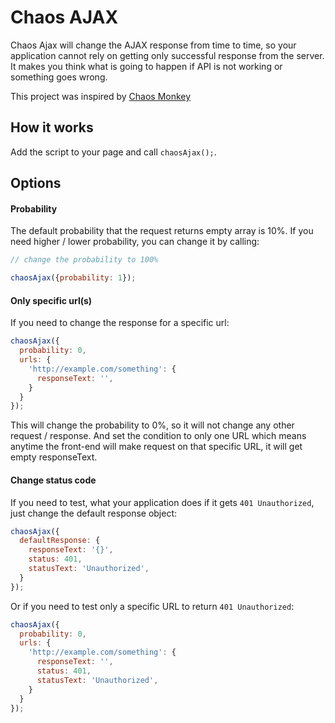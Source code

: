 # Chaos AJAX

Chaos Ajax will change the AJAX response from time to time, so your application
cannot rely on getting only successful response from the server. It makes you
think what is going to happen if API is not working or something goes wrong.

This project was inspired by [Chaos Monkey](https://github.com/Netflix/chaosmonkey)

## How it works

Add the script to your page and call  `chaosAjax();`.

## Options

#### Probability

The default probability that the request returns empty array is 10%. If you
need higher / lower probability, you can change it by calling:

```javascript
// change the probability to 100%

chaosAjax({probability: 1});
```

#### Only specific url(s)

If you need to change the response for a specific url:

```javascript
chaosAjax({
  probability: 0,
  urls: {
    'http://example.com/something': {
      responseText: '',
    }
  }
});
```

This will change the probability to 0%, so it will not change any other request / response.
And set the condition to only one URL which means anytime the front-end will make request on that specific
URL, it will get empty responseText.

#### Change status code

If you need to test, what your application does if it gets `401 Unauthorized`, just change the default response object:

```javascript
chaosAjax({
  defaultResponse: {
    responseText: '{}',
    status: 401,
    statusText: 'Unauthorized',
  }
});
```

Or if you need to test only a specific URL to return `401 Unauthorized`:

```javascript
chaosAjax({
  probability: 0,
  urls: {
    'http://example.com/something': {
      responseText: '',
      status: 401,
      statusText: 'Unauthorized',
    }
  }
});
```
